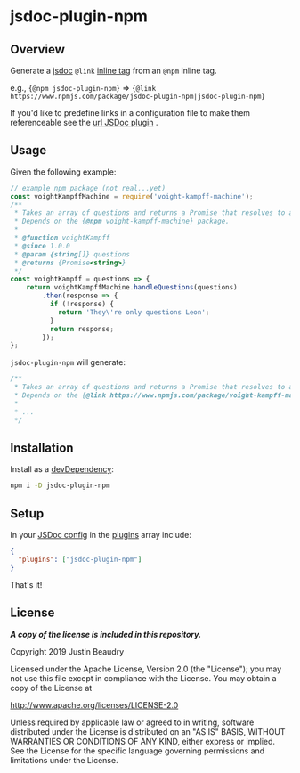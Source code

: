 <p align="center">
	<h1>jsdoc-plugin-npm</h1>
</p>

## Overview
Generate a [jsdoc][jsdoc] `@link` [inline tag][jsdoc-inline] from an `@npm` inline tag.

e.g., `{@npm jsdoc-plugin-npm}` => `{@link https://www.npmjs.com/package/jsdoc-plugin-npm|jsdoc-plugin-npm}`

If you'd like to predefine links in a configuration file to make them referenceable see the [url JSDoc plugin][url-plugin] .

## Usage
Given the following example:
```javascript
// example npm package (not real...yet)
const voightKampffMachine = require('voight-kampff-machine');
/**
 * Takes an array of questions and returns a Promise that resolves to a `string` response to those questions.
 * Depends on the {@npm voight-kampff-machine} package.
 * 
 * @function voightKampff
 * @since 1.0.0
 * @param {string[]} questions
 * @returns {Promise<string>}
 */
const voightKampff = questions => {
	return voightKampffMachine.handleQuestions(questions)
		.then(response => {
		  if (!response) {
		    return 'They\'re only questions Leon';
		  }
		  return response;
		});
};
```
`jsdoc-plugin-npm` will generate:
````javascript
/**
 * Takes an array of questions and returns a Promise that resolves to a response to those questions.
 * Depends on the {@link https://www.npmjs.com/package/voight-kampff-machine|voight-kampff-machine} package.
 * 
 * ...
 */
````

## Installation
Install as a [devDependency][dev-deps]:
```bash
npm i -D jsdoc-plugin-npm
```

## Setup
In your [JSDoc config][jsdoc-config] in the [plugins][jsdoc-plugins] array include:
```json
{
  "plugins": ["jsdoc-plugin-npm"]
}
```
That's it!

## License
__*A copy of the license is included in this repository.*__

Copyright 2019 Justin Beaudry

Licensed under the Apache License, Version 2.0 (the "License");
you may not use this file except in compliance with the License.
You may obtain a copy of the License at

  http://www.apache.org/licenses/LICENSE-2.0

Unless required by applicable law or agreed to in writing, software
distributed under the License is distributed on an "AS IS" BASIS,
WITHOUT WARRANTIES OR CONDITIONS OF ANY KIND, either express or implied.
See the License for the specific language governing permissions and
limitations under the License.


[url-plugin]: JustinBeaudry/jsdoc-plugin-url
[jsdoc]: http://usejsdoc.org
[jsdoc-inline]: http://usejsdoc.org/about-block-inline-tags.html
[jsdoc-plugins]: http://usejsdoc.org/about-configuring-jsdoc.html#configuring-plugins
[jsdoc-config]: http://usejsdoc.org/about-configuring-jsdoc.html
[dev-deps]: https://docs.npmjs.com/files/package.json#devdependencies
